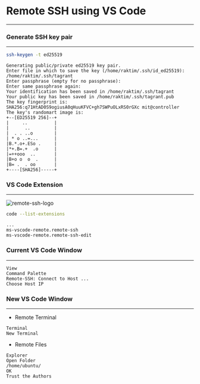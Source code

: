 # Remote SSH using VS Code
---

### Generate SSH key pair
---
```bash
ssh-keygen -t ed25519
```
```
Generating public/private ed25519 key pair.
Enter file in which to save the key (/home/raktim/.ssh/id_ed25519): /home/raktim/.ssh/tagrant    
Enter passphrase (empty for no passphrase): 
Enter same passphrase again: 
Your identification has been saved in /home/raktim/.ssh/tagrant
Your public key has been saved in /home/raktim/.ssh/tagrant.pub
The key fingerprint is:
SHA256:q71HtAD0S9ogiusA0qHuuKFVC+gh7SWPuOLxRS0rGXc mit@controller
The key's randomart image is:
+--[ED25519 256]--+
|     ..          |
|      ..         |
|  . . ..o        |
| * o ..=...      |
|B.*.o+.ESo .     |
|*+.B=.+  .o      |
|=++ooo  ..       |
|B+o o  o  .      |
|B= .  . oo       |
+----[SHA256]-----+
```

### VS Code Extension
---

![remote-ssh-logo](https://code.visualstudio.com/assets/docs/remote/ssh-tutorial/remote-ssh-extension.png)

```bash
code --list-extensions
```
```
...
ms-vscode-remote.remote-ssh
ms-vscode-remote.remote-ssh-edit
```

### Current VS Code Window
---
```
View
Command Palette
Remote-SSH: Connect to Host ...
Choose Host IP
```

### New VS Code Window
---
- Remote Terminal
```
Terminal
New Terminal
```

- Remote Files
```
Explorer
Open Folder
/home/ubuntu/
OK
Trust the Authors
```
